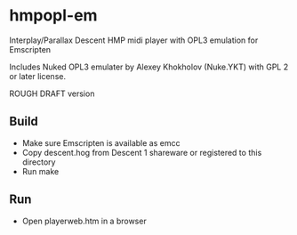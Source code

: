 hmpopl-em
=========

Interplay/Parallax Descent HMP midi player with OPL3 emulation for Emscripten

Includes Nuked OPL3 emulater by Alexey Khokholov (Nuke.YKT) with GPL 2 or
later license.

ROUGH DRAFT version

Build
-----

* Make sure Emscripten is available as emcc
* Copy descent.hog from Descent 1 shareware or registered to this directory
* Run make

Run
---

* Open playerweb.htm in a browser
